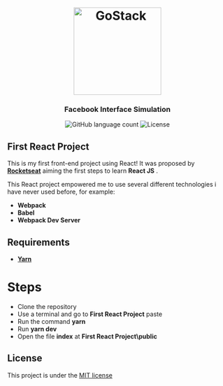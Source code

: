<h1 align="center">
    <img alt="GoStack" src="https://rocketseat-cdn.s3-sa-east-1.amazonaws.com/bootcamp-header.png" width="200px" />
</h1>

<h3 align="center">
  Facebook Interface Simulation
</h3>

<p align="center">
  <img alt="GitHub language count" src="https://img.shields.io/github/languages/count/rocketseat/bootcamp-gostack-desafio-01?color=%2304D361">

  <img alt="License" src="https://img.shields.io/badge/license-MIT-%2304D361">

</p>

## First React Project 

This is my first front-end project using React! It was proposed by [**Rocketseat**](https://rocketseat.com.br/)  aiming the first steps to learn **React JS** .  

This React  project empowered me to use several different technologies i have never used before,  for example:
- **Webpack**
- **Babel**
- **Webpack Dev Server**

## Requirements 
- [**Yarn**](https://yarnpkg.com/getting-started) 

# Steps
- Clone the repository
- Use a terminal and go to **First React Project** paste
- Run the command **yarn**
- Run **yarn dev**
- Open the file **index** at **First React Project\public**


## License
This project is under the [MIT license](LICENSE)
